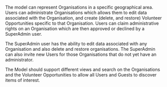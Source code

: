 The model can represent Organisations in a specific geographical area.  
Users can administrate Organisations which allows them to edit data 
associated with the Organisation, and create (delete, and restore) 
Volunteer Opportunities specific to that Organisation.  Users can claim 
administrative rights on an Organisation which are then approved or 
declined by a SuperAdmin user.

The SuperAdmin user has the ability to edit data associated with any 
Organisation and also delete and restore organisations.  The SuperAdmin 
can also invite new Users for those Organisations that do not yet have 
an administrator.

The Model should support different views and search on the Organisations 
and the Volunteer Opportunities to allow all Users and Guests to discover 
items of interest.